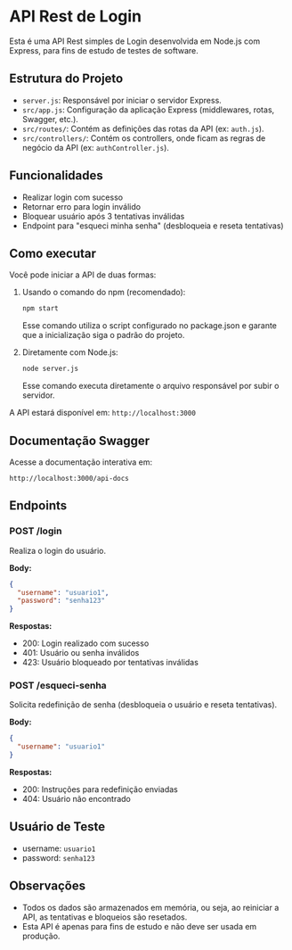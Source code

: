 # API Rest de Login

Esta é uma API Rest simples de Login desenvolvida em Node.js com Express, para fins de estudo de testes de software.

## Estrutura do Projeto

- `server.js`: Responsável por iniciar o servidor Express.
- `src/app.js`: Configuração da aplicação Express (middlewares, rotas, Swagger, etc.).
- `src/routes/`: Contém as definições das rotas da API (ex: `auth.js`).
- `src/controllers/`: Contém os controllers, onde ficam as regras de negócio da API (ex: `authController.js`).

## Funcionalidades
- Realizar login com sucesso
- Retornar erro para login inválido
- Bloquear usuário após 3 tentativas inválidas
- Endpoint para "esqueci minha senha" (desbloqueia e reseta tentativas)

## Como executar

Você pode iniciar a API de duas formas:

1. Usando o comando do npm (recomendado):
   ```bash
   npm start
   ```
   Esse comando utiliza o script configurado no package.json e garante que a inicialização siga o padrão do projeto.

2. Diretamente com Node.js:
   ```bash
   node server.js
   ```
   Esse comando executa diretamente o arquivo responsável por subir o servidor.

A API estará disponível em: `http://localhost:3000`

## Documentação Swagger
Acesse a documentação interativa em:

```
http://localhost:3000/api-docs
```

## Endpoints

### POST /login
Realiza o login do usuário.

**Body:**
```json
{
  "username": "usuario1",
  "password": "senha123"
}
```

**Respostas:**
- 200: Login realizado com sucesso
- 401: Usuário ou senha inválidos
- 423: Usuário bloqueado por tentativas inválidas

### POST /esqueci-senha
Solicita redefinição de senha (desbloqueia o usuário e reseta tentativas).

**Body:**
```json
{
  "username": "usuario1"
}
```

**Respostas:**
- 200: Instruções para redefinição enviadas
- 404: Usuário não encontrado

## Usuário de Teste
- username: `usuario1`
- password: `senha123`

## Observações
- Todos os dados são armazenados em memória, ou seja, ao reiniciar a API, as tentativas e bloqueios são resetados.
- Esta API é apenas para fins de estudo e não deve ser usada em produção. 
